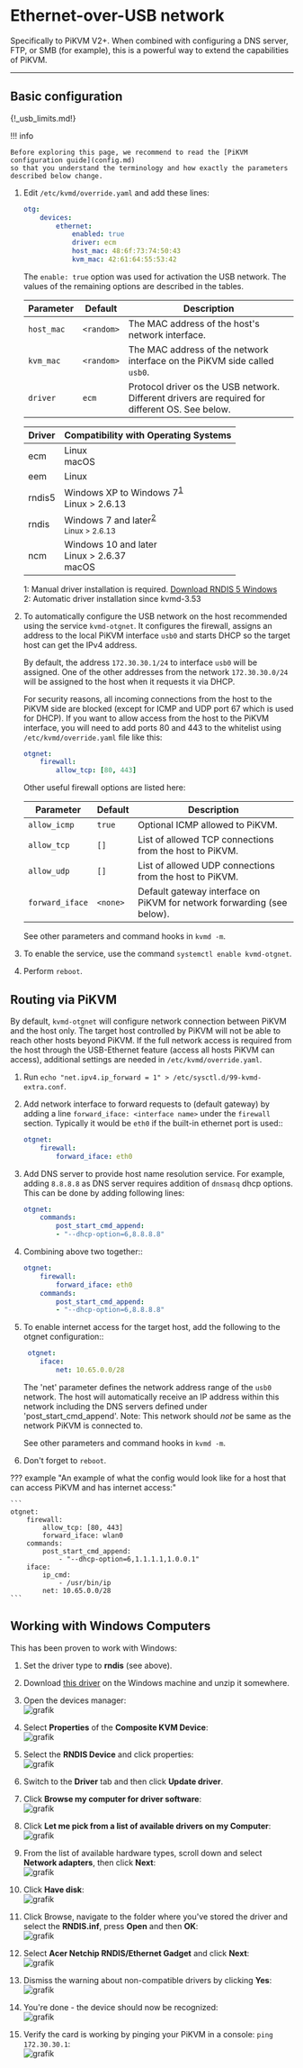 # Ethernet-over-USB network

Specifically to PiKVM V2+. When combined with configuring a DNS server, FTP, or SMB (for example), this is a powerful way to extend the capabilities of PiKVM.

-----
## Basic configuration

{!_usb_limits.md!}

!!! info

    Before exploring this page, we recommend to read the [PiKVM configuration guide](config.md)
    so that you understand the terminology and how exactly the parameters described below change.

1. Edit `/etc/kvmd/override.yaml` and add these lines:

    ``` yaml
    otg:
        devices:
            ethernet:
                enabled: true
                driver: ecm
                host_mac: 48:6f:73:74:50:43
                kvm_mac: 42:61:64:55:53:42
    ```

    The `enable: true` option was used for activation the USB network. The values of the remaining options are described in the tables.

    | Parameter  | Default    | Description |
    |------------|------------|-------------|
    | `host_mac` | `<random>` | The MAC address of the host's network interface. |
    | `kvm_mac`  | `<random>` | The MAC address of the network interface on the PiKVM side called `usb0`. |
    | `driver`   | `ecm`      | Protocol driver os the USB network. Different drivers are required for different OS. See below. |

    | Driver | Compatibility with Operating Systems|
    |--------|-------------------------------------|
    | ecm    | Linux<br>macOS |
    | eem    | Linux |
    | rndis5 | Windows XP to Windows 7<sup>[1](#rndis5)</sup><br>Linux > 2.6.13 |
    | rndis  | Windows 7 and later<sup>[2](#rndis)<br>Linux > 2.6.13 |
    | ncm    | Windows 10 and later<br>Linux > 2.6.37<br>macOS |

    <a name="rndis5">1</a>: Manual driver installation is required. [Download RNDIS 5 Windows](driver/win/pikvm-rndis5.inf)<br>
    <a name="rndis">2</a>: Automatic driver installation since kvmd-3.53

2. To automatically configure the USB network on the host recommended using the service `kvmd-otgnet`.
    It configures the firewall, assigns an address to the local PiKVM interface `usb0` and starts DHCP so the target host can get the IPv4 address.

    By default, the address `172.30.30.1/24` to interface `usb0` will be assigned.
    One of the other addresses from the network `172.30.30.0/24` will be assigned to the host when it requests it via DHCP.

    For security reasons, all incoming connections from the host to the PiKVM side are blocked (except for ICMP and UDP port 67 which is used for DHCP).
    If you want to allow access from the host to the PiKVM interface, you will need to add ports 80 and 443 to the whitelist using `/etc/kvmd/override.yaml`
    file like this:

    ```yaml
    otgnet:
        firewall:
            allow_tcp: [80, 443]
    ```

    Other useful firewall options are listed here:

    | Parameter       | Default  | Description |
    |-----------------|----------|-------------|
    | `allow_icmp`    | `true`   | Optional ICMP allowed to PiKVM. |
    | `allow_tcp`     | `[]`     | List of allowed TCP connections from the host to PiKVM. |
    | `allow_udp`     | `[]`     | List of allowed UDP connections from the host to PiKVM. |
    | `forward_iface` | `<none>` | Default gateway interface on PiKVM for network forwarding (see below). |

    See other parameters and command hooks in `kvmd -m`.

3. To enable the service, use the command `systemctl enable kvmd-otgnet`.

4. Perform `reboot`.


## Routing via PiKVM

By default, `kvmd-otgnet` will configure network connection between PiKVM and the host only.
The target host controlled by PiKVM will not be able to reach other hosts beyond PiKVM.
If the full network access is required from the host through the USB-Ethernet feature (access all hosts PiKVM can access),
additional settings are needed in `/etc/kvmd/override.yaml`.

1. Run `echo "net.ipv4.ip_forward = 1" > /etc/sysctl.d/99-kvmd-extra.conf`.

2. Add network interface to forward requests to (default gateway) by adding a line `forward_iface: <interface name>` under the `firewall` section.
    Typically it would be `eth0` if the built-in ethernet port is used::

    ```yaml
    otgnet:
        firewall:
            forward_iface: eth0
    ```

3. Add DNS server to provide host name resolution service.
    For example, adding `8.8.8.8` as DNS server requires addition of `dnsmasq` dhcp options.
    This can be done by adding following lines:

    ```yaml
    otgnet:
        commands:
            post_start_cmd_append:
            - "--dhcp-option=6,8.8.8.8"
    ```

4. Combining above two together::

    ```yaml
    otgnet:
        firewall:
            forward_iface: eth0
        commands:
            post_start_cmd_append:
            - "--dhcp-option=6,8.8.8.8"
    ```

5. To enable internet access for the target host, add the following to the otgnet configuration::
    
    ```yaml
     otgnet:
        iface:
            net: 10.65.0.0/28
    ```

    The 'net' parameter defines the network address range of the `usb0` network.
    The host will automatically receive an IP address within this network including the DNS servers defined under 'post_start_cmd_append'.
    Note: This network should *not* be same as the network PiKVM is connected to.

    See other parameters and command hooks in `kvmd -m`.

6. Don't forget to `reboot`.

??? example "An example of what the config would look like for a host that can access PiKVM and has internet access:"

    ```
    otgnet:
        firewall:
            allow_tcp: [80, 443]
            forward_iface: wlan0
        commands:
            post_start_cmd_append:
                - "--dhcp-option=6,1.1.1.1,1.0.0.1"
        iface:
            ip_cmd:
                - /usr/bin/ip
            net: 10.65.0.0/28
    ```


## Working with Windows Computers
This has been proven to work with Windows:

1. Set the driver type to **rndis** (see above).

2. Download [this driver](https://modclouddownloadprod.blob.core.windows.net/shared/mod-rndis-driver-windows.zip) on the Windows machine and unzip it somewhere.

3. Open the devices manager:<br>
    ![grafik](https://user-images.githubusercontent.com/100349/149659926-34c6650e-fc9d-469b-838d-969b754d98fd.png)

4. Select **Properties** of the **Composite KVM Device**:<br>
    ![grafik](https://user-images.githubusercontent.com/100349/149659971-67f68537-af83-41af-a777-99c022b78677.png)

5. Select the **RNDIS Device** and click properties:<br>
    ![grafik](https://user-images.githubusercontent.com/100349/149659911-9f734343-50c2-4868-82e0-f47712670d98.png)

6. Switch to the **Driver** tab and then click **Update driver**.

7. Click **Browse my computer for driver software**:<br>
    ![grafik](https://user-images.githubusercontent.com/100349/149660982-0f9ce11e-ab03-4bff-a0aa-1c2427664a19.png)

8. Click **Let me pick from a list of available drivers on my Computer**:<br>
    ![grafik](https://user-images.githubusercontent.com/100349/149661039-ad6740d5-624b-4649-aef9-38cbaf5965b3.png)

9. From the list of available hardware types, scroll down and select **Network adapters**, then click **Next**:<br>
    ![grafik](https://user-images.githubusercontent.com/100349/149661132-405fad53-a4a4-41c2-a60d-da3a93059ae2.png) 

10. Click **Have disk**:<br>
    ![grafik](https://user-images.githubusercontent.com/100349/149661092-7cd9f642-039a-4469-8439-44dca9f24129.png)

11. Click Browse, navigate to the folder where you've stored the driver and select the **RNDIS.inf**, press **Open** and then **OK**:<br>
    ![grafik](https://user-images.githubusercontent.com/100349/149661186-5039689e-53fe-49e6-8892-af0bd92daa54.png)

12. Select **Acer Netchip RNDIS/Ethernet Gadget** and click **Next**:<br>
    ![grafik](https://user-images.githubusercontent.com/100349/149661214-d0504972-a8f6-4496-a4d6-033c70f45f9f.png)

13. Dismiss the warning about non-compatible drivers by clicking **Yes**:<br>
    ![grafik](https://user-images.githubusercontent.com/100349/149661228-e10039ae-ac32-4b98-83aa-893e4e07b639.png)

14. You're done - the device should now be recognized:<br>
    ![grafik](https://user-images.githubusercontent.com/100349/149661295-97d8d8f9-5c40-4d80-b3a2-c544ca8c7224.png)

15. Verify the card is working by pinging your PiKVM in a console: `ping 172.30.30.1`:<br>
    ![grafik](https://user-images.githubusercontent.com/100349/149662794-51d34926-a6d4-425a-8cdd-b16d69e458ee.png)
